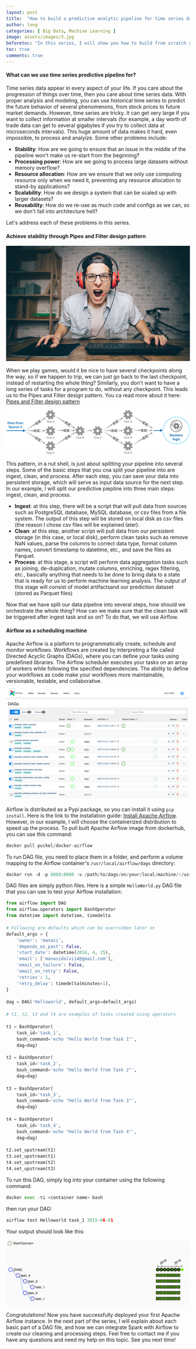 ```yaml
---
layout: post
title:  "How to build a predictive analytic pipeline for time series data using Airflow, Spark, and Kubernetes (Part 1)"
author: long
categories: [ Big Data, Machine Learning ]
image: assets/images/3.jpg
beforetoc: "In this series, I will show you how to build from scratch a pipeline to ingest, clean, process and run machine learning models using Airflow for tasks scheduling, Spark for distributed processing, and Kubernetes for containers orchestrating."
toc: true
comments: true
---
```


#### What can we use time series predictive pipeline for?
Time series data appear in every aspect of your life. If you care about the progression of things over time, then you care about time series data. With proper analysis and modeling, you can use historical time series to predict the future behavior of several phenomenons, from stock prices to future market demands. However, time series are tricky. It can get very large if you want to collect information at smaller intervals (for example, a day worth of trade data can get to several gigabytes if you try to collect data at microseconds intervals). This huge amount of data makes it hard, even impossible, to process and analyize. Some other problems include:

- **Stability**: How are we going to ensure that an issue in the middle of the pipeline won't make us re-start from the beginning?
- **Processing power**: How are we going to process large datasets without memory overflow?
- **Resource allocation**: How are we ensure that we only use computing resource only when we need it, preventing any resource allocation to stand-by applications?
- **Scalability**: How do we design a system that can be scaled up with larger datasets?
- **Reusability**: How do we re-use as much code and configs as we can, so we don't fall into architecture hell?

Let's address each of these problems in this series.

#### Achieve stability through Pipes and Filter design pattern
![Gamer's rage](../assets/images/gamer_rage.jpg)

When we play games, would it be nice to have several checkpoints along the way, so if we happen to trip, we can just go back to the last checkpoint, instead of restarting the whole thing? Similarly, you don't want to have a long series of tasks for a program to do, without any checkpoint. This leads us to the Pipes and Filter design pattern. You ca read more about it here: [Pipes and Filter design pattern](https://docs.microsoft.com/en-us/azure/architecture/patterns/pipes-and-filters)

![Pipes and Filter pattern](../assets/images/pipes_and_filter.png)

This pattern, in a nut shell, is just about splitting your pipeline into several steps. Some of the basic steps that you cna split your pipeline into are ingest, clean, and process. After each step, you can save your data into persistent storage, which will serve as input data source for the next step. In our example, I will split our predictive piepline into three main steps: ingest, clean, and process.

- **Ingest**: at this step, there will be a script that will pull data from sources such as PostgreSQL database, MySQL database, or csv files from a file system. The output of this step will be stored on local disk as csv files (the reason I chose csv files will be explained later).
- **Clean**: at this step, another script will pull data from our persistent storage (in this case, or local disk), perform clean tasks such as remove NaN values, parse the columns to correct data type, format column names, convert timestamp to datetime, etc., and save the files as Parquet.
- **Process**: at this stage, a script will perform data aggregation tasks such as joining, de-duplication, mutate columns, enriching, regex filtering, etc., basically anything that needs to be done to bring data to a state that is ready for us to perform machine learning analysis. The output of this stage will consist of model artifactsand our prediction dataset (stored as Parquet files)

Now that we have split our data pipeline into several steps, how should we orchestrate the whole thing? How can we make sure that the clean task will be triggered after ingest task and so on? To do that, we will use Airflow.

#### Airflow as a scheduling machine
Apache Airflow is a platform to programmatically create, schedule and monitor workflows. Workflows are created by interpreting a file called Directed Acyclic Graphs (DAGs), where you can define your tasks using predefined libraries. The Airflow scheduler executes your tasks on an array of workers while following the specified dependencies. The ability to define your workflows as code make your workflows more maintainable, versionable, testable, and collaborative.

![Airflow DAGs](../assets/images/dags.png)

Airflow is distributed as a Pypi package, so you can install it using `pip install`. Here is the link to the installation guide: [Install Apache Airflow](https://airflow.apache.org/docs/apache-airflow/stable/installation.html). However, in our example, I will choose the containerized distribution to speed up the process. To pull built Apache Airflow image from dockerhub, you can use this command:

```python
docker pull puckel/docker-airflow
```

To run DAG file, you need to place them in a folder, and perform a volume mapping to the Airflow container's `/usr/local/airflow/dags` directory:

```python
docker run -d -p 8080:8080 -v /path/to/dags/on/your/local/machine/:/usr/local/airflow/dags puckel/docker-airflow webserver
```

DAG files are simply python files. Here is a simple `HelloWorld.py` DAG file that you can use to test your Airflow installation:

```python
from airflow import DAG
from airflow.operators import BashOperator
from datetime import datetime, timedelta

# Following are defaults which can be overridden later on
default_args = {
    'owner': 'manasi',
    'depends_on_past': False,
    'start_date': datetime(2016, 4, 15),
    'email': ['manasidalvi14@gmail.com'],
    'email_on_failure': False,
    'email_on_retry': False,
    'retries': 1,
    'retry_delay': timedelta(minutes=1),
}

dag = DAG('Helloworld', default_args=default_args)

# t1, t2, t3 and t4 are examples of tasks created using operators

t1 = BashOperator(
    task_id='task_1',
    bash_command='echo "Hello World from Task 1"',
    dag=dag)

t2 = BashOperator(
    task_id='task_2',
    bash_command='echo "Hello World from Task 2"',
    dag=dag)

t3 = BashOperator(
    task_id='task_3',
    bash_command='echo "Hello World from Task 3"',
    dag=dag)

t4 = BashOperator(
    task_id='task_4',
    bash_command='echo "Hello World from Task 4"',
    dag=dag)

t2.set_upstream(t1)
t3.set_upstream(t1)
t4.set_upstream(t2)
t4.set_upstream(t3)
```

To run this DAG, simply log into your container using the following command:

```python
docker exec -ti <container name> bash
```

then run your DAG:

```python
airflow test Helloworld task_1 2015-06-01
```

Your output should look like this:

![Output DAG](../assets/images/output_dag.png)

Congratulations! Now you have successfully deployed your first Apache Airflow instance. In the next part of the series, I will explain about each basic part of a DAG file, and how we can integrate Spark with Airflow to create our cleaning and processing steps. Feel free to contact me if you have any questions and need my help on this topic. See you next time!